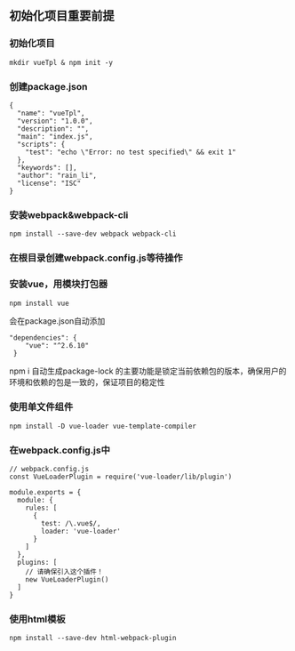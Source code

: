 ## 初始化项目重要前提
### 初始化项目
```
mkdir vueTpl & npm init -y
```
### 创建package.json
```
{
  "name": "vueTpl",
  "version": "1.0.0",
  "description": "",
  "main": "index.js",
  "scripts": {
    "test": "echo \"Error: no test specified\" && exit 1"
  },
  "keywords": [],
  "author": "rain_li",
  "license": "ISC"
}
```
### 安装webpack&webpack-cli
```
npm install --save-dev webpack webpack-cli
```
### 在根目录创建webpack.config.js等待操作  
### 安装vue，用模块打包器
```
npm install vue
```
会在package.json自动添加
```
"dependencies": {
    "vue": "^2.6.10"
 }
 ```
npm i 自动生成package-lock 的主要功能是锁定当前依赖包的版本，确保用户的环境和依赖的包是一致的，保证项目的稳定性
### 使用单文件组件
```
npm install -D vue-loader vue-template-compiler
```
### 在webpack.config.js中
```
// webpack.config.js
const VueLoaderPlugin = require('vue-loader/lib/plugin')

module.exports = {
  module: {
    rules: [
      {
        test: /\.vue$/,
        loader: 'vue-loader'
      }
    ]
  },
  plugins: [
    // 请确保引入这个插件！
    new VueLoaderPlugin()
  ]
}
```
### 使用html模板
```
npm install --save-dev html-webpack-plugin
```


